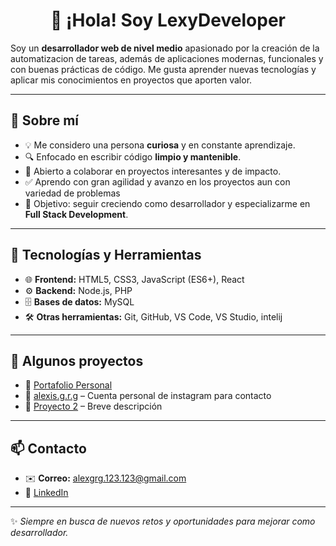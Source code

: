 <h1 align="center">👋 ¡Hola! Soy LexyDeveloper</h1>

Soy un **desarrollador web de nivel medio** apasionado por la creación de la automatizacion de tareas, además de aplicaciones modernas, funcionales y con buenas prácticas de código. Me gusta aprender nuevas tecnologías y aplicar mis conocimientos en proyectos que aporten valor.   

---

## 📌 Sobre mí  

- 💡 Me considero una persona **curiosa** y en constante aprendizaje.  
- 🔍 Enfocado en escribir código **limpio y mantenible**.  
- 🤝 Abierto a colaborar en proyectos interesantes y de impacto.
- ✅ Aprendo con gran agilidad y avanzo en los proyectos aun con variedad de problemas  
- 🎯 Objetivo: seguir creciendo como desarrollador y especializarme en **Full Stack Development**.  

---

## 🚀 Tecnologías y Herramientas  

- 🌐 **Frontend:** HTML5, CSS3, JavaScript (ES6+), React  
- ⚙️ **Backend:** Node.js, PHP  
- 🗄️ **Bases de datos:** MySQL  
- 🛠️ **Otras herramientas:** Git, GitHub, VS Code, VS Studio, intelij 

---

## 📂 Algunos proyectos  

- 🔗 [Portafolio Personal](https://portafoliogabriel.x10.mx/)  
- 🔗 [alexis.g.r.g](https://www.instagram.com/alexis.g.r.g/) – Cuenta personal de instagram para contacto 
- 🔗 [Proyecto 2](#) – Breve descripción  

---

## 📫 Contacto  

- ✉️ **Correo:** alexgrg.123.123@gmail.com 
- 💼 [LinkedIn](#)  

---

✨ *Siempre en busca de nuevos retos y oportunidades para mejorar como desarrollador.*  
